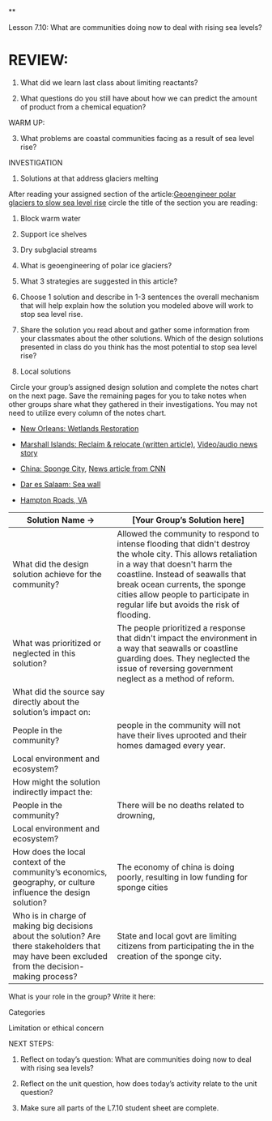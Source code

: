 **

Lesson 7.10: What are communities doing now to deal with rising sea levels?

  

# REVIEW: 

1.  What did we learn last class about limiting reactants? 
    

  
  

2.  What questions do you still have about how we can predict the amount of product from a chemical equation?
    

WARM UP: 

3.  What problems are coastal communities facing as a result of sea level rise? 
    
  

INVESTIGATION

1. Solutions at that address glaciers melting

After reading your assigned section of the article:[Geoengineer polar glaciers to slow sea level rise](https://drive.google.com/file/d/1rLBnwCzXssToRogfkSsgVv83kUMbWdEY/view?usp=sharing) circle the title of the section you are reading: 

1. Block warm water

2. Support ice shelves

3. Dry subglacial streams



1.  What is geoengineering of polar ice glaciers? 
    

  
  

2.  What 3 strategies are suggested in this article? 
    

  
  

3.  Choose 1 solution and describe in 1-3 sentences the overall mechanism that will help explain how the solution you modeled above will work to stop sea level rise. 
    

  
  

4.  Share the solution you read about and gather some information from your classmates about the other solutions. Which of the design solutions presented in class do you think has the most potential to stop sea level rise?
    

  
  
  
  

2. Local solutions

 Circle your group’s assigned design solution and complete the notes chart on the next page. Save the remaining pages for you to take notes when other groups share what they gathered in their investigations. You may not need to utilize every column of the notes chart. 

-   [New Orleans: Wetlands Restoration](http://mississippiriverdelta.org/this-wetland-restoration-project-will-help-keep-the-gulf-out-of-new-orleans/)
    
-   [Marshall Islands: Reclaim & relocate (written article)](https://www.nationalgeographic.com/environment/2018/11/rising-seas-force-marshall-islands-relocate-elevate-artificial-islands/), [Video/audio news story](https://www.pbs.org/newshour/show/marshall-islands-a-third-of-the-nation-has-left-for-the-us#transcript)
    
-   [China: Sponge City](https://www.youtube.com/watch?v=U37gst79pGc), [News article from CNN](https://www.cnn.com/2017/09/17/asia/china-sponge-cities/index.html)
    
-   [Dar es Salaam: Sea wall](https://www.scientificamerican.com/article/new-walls-aim-to-hold-back-rising-seas-off-tanzania/)
    
-   [Hampton Roads, VA](https://www.washingtonpost.com/national/health-science/hampton-roads-solution-to-stop-the-land-from-sinking-wastewater/2016/10/20/9537865a-8198-11e6-b002-307601806392_story.html)
    

  
  
  
| Solution Name →                                                                                                                                   | [Your Group’s Solution here]                                                                                                                                                                                                                                                                             |
| ------------------------------------------------------------------------------------------------------------------------------------------------- | -------------------------------------------------------------------------------------------------------------------------------------------------------------------------------------------------------------------------------------------------------------------------------------------------------- |
| What did the design solution achieve for the community?                                                                                           | Allowed the community to respond to intense flooding that didn't destroy the whole city. This allows retaliation in a way that doesn't harm the coastline. Instead of seawalls that break ocean currents, the sponge cities allow people to participate in regular life but avoids the risk of flooding. |
| What was prioritized or neglected in this solution?                                                                                               | The people prioritized a response that didn't impact the environment in a way that seawalls or coastline guarding does. They neglected the issue of reversing government neglect as a method of reform.                                                                                                  |
| What did the source say directly about the solution’s impact on:                                                                                  |                                                                                                                                                                                                                                                                                                          |
| People in the community?                                                                                                                          | people in the community will not have their lives uprooted and their homes damaged every year.                                                                                                                                                                                                           |
| Local environment and ecosystem?                                                                                                                  |                                                                                                                                                                                                                                                                                                          |
| How might the solution indirectly impact the:                                                                                                     |                                                                                                                                                                                                                                                                                                          |
| People in the community?                                                                                                                          | There will be no deaths related to drowning,                                                                                                                                                                                                                                                             |
| Local environment and ecosystem?                                                                                                                  |                                                                                                                                                                                                                                                                                                          |
| How does the local context of the community’s economics, geography, or culture influence the design solution?                                     | The economy of china is doing poorly, resulting in low funding for sponge cities                                                                                                                                                                                                                         |
| Who is in charge of making big decisions about the solution? Are there stakeholders that may have been excluded from the decision-making process? | State and local govt are limiting citizens from participating the in the creation of the sponge city.                                                                                                                                                                                                    |
  

  

What is your role in the group? Write it here: 

Categories

Limitation or ethical concern

  

  

  

  

  

  

  

NEXT STEPS:

1.  Reflect on today’s question: What are communities doing now to deal with rising sea levels? 
    
2.  Reflect on the unit question, how does today’s activity relate to the unit question? 
    
3.  Make sure all parts of the L7.10 student sheet are complete.
    